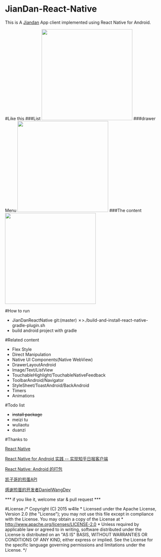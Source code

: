 # JianDan-React-Native
This is A [Jiandan](jandan.net) App client implemented using React Native for Android.

#Like this
###List
<img src="https://github.com/w4lle/JianDan-React-Native/blob/master/rn0.png" width="300">
###drawer Menu
<img src="https://github.com/w4lle/JianDan-React-Native/blob/master/rn.png" width="300">
###The content
<img src="https://github.com/w4lle/JianDan-React-Native/blob/master/rn1.png" width="300">

#How to run
* JianDanReactNative git:(master) ✗>./build-and-install-react-native-gradle-plugin.sh
* build android project with gradle


#Related content
* Flex Style
* Direct Manipulation
* Native UI Components(Native WebView)
* DrawerLayoutAndroid
 * Image/Text/ListView
 * TouchableHighlight/TouchableNativeFeedback
 * ToolbarAndroid/Navigator
 * StyleSheet/ToastAndroid/BackAndroid
 * Timers
 * Animations


#Todo list
* ~~install package~~
* meizi tu
* wuliaotu
* duanzi


#Thanks to

[React Native](https://facebook.github.io/react-native/)

[React Native for Android 实践 -- 实现知乎日报客户端](http://www.race604.com/react-native-android-practice/) 

[React Native: Android 的打包](http://liaohuqiu.net/cn/posts/react-native-android-package/)

[凯子哥的煎蛋API](http://blog.csdn.net/zhaokaiqiang1992/article/details/45038125) 

[感谢煎蛋的开发者DanielWangDev](http://m.weibo.cn/u/1749949233) 


*** if you like it, welcome star & pull request ***

#License
/*
Copyright (C) 2015 w4lle *
Licensed under the Apache License, Version 2.0 (the "License");
you may not use this file except in compliance with the License.
You may obtain a copy of the License at *
http://www.apache.org/licenses/LICENSE-2.0 *
Unless required by applicable law or agreed to in writing, software
distributed under the License is distributed on an "AS IS" BASIS,
WITHOUT WARRANTIES OR CONDITIONS OF ANY KIND, either express or implied.
See the License for the specific language governing permissions and
limitations under the License. */



